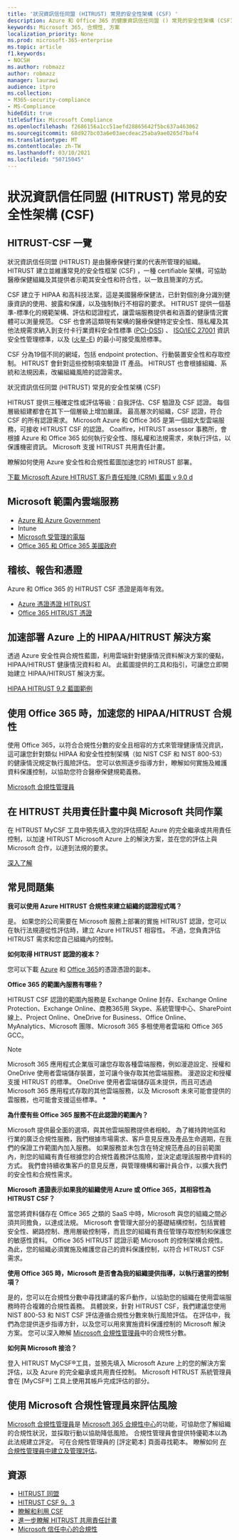 ```yaml
---
title: '狀況資訊信任同盟 (HITRUST) 常見的安全性架構 (CSF) '
description: Azure 和 Office 365 的健康資訊信任同盟 () 常見的安全性架構 (CSF) 。
keywords: Microsoft 365, 合規性, 方案
localization_priority: None
ms.prod: microsoft-365-enterprise
ms.topic: article
f1.keywords:
- NOCSH
ms.author: robmazz
author: robmazz
manager: laurawi
audience: itpro
ms.collection:
- M365-security-compliance
- MS-Compliance
hideEdit: true
titleSuffix: Microsoft Compliance
ms.openlocfilehash: f2686156a1cc51aefd28865642f5bc637a463062
ms.sourcegitcommit: 68d927bc03a6e03aecdeac25aba9ae0265d7baf4
ms.translationtype: MT
ms.contentlocale: zh-TW
ms.lasthandoff: 03/10/2021
ms.locfileid: "50715045"
---
```

# <a name="health-information-trust-alliance-hitrust-common-security-framework-csf"></a>狀況資訊信任同盟 (HITRUST) 常見的安全性架構 (CSF) 

## <a name="hitrust--csf-overview"></a>HITRUST-CSF 一覽

狀況資訊信任同盟 (HITRUST) 是由醫療保健行業的代表所管理的組織。 HITRUST 建立並維護常見的安全性框架 (CSF) ，一種 certifiable 架構，可協助醫療保健組織及其提供者示範其安全性和符合性，以一致且簡潔的方式。

CSF 建立于 HIPAA 和高科技法案，這是美國醫療保健法，已針對個別身分識別健康資訊的使用、披露和保護，以及強制執行不相容的要求。 HITRUST 提供一個基準-標準化的規範架構、評估和認證程式，讓雲端服務提供者和涵蓋的健康情況實體可以測量規范。 CSF 也會將這類現有架構的醫療保健特定安全性、隱私權及其他法規需求納入到支付卡行業資料安全性標準 ([PCI-DSS](https://www.microsoft.com/trustcenter/compliance/pci)) 、 [ISO/IEC 27001](https://www.microsoft.com/trustcenter/compliance/iso-iec-27001) 資訊安全性管理標準，以及 ([火星-E](https://www.microsoft.com/trustcenter/compliance/mars-e)) 的最小可接受風險標準。

CSF 分為19個不同的網域，包括 endpoint protection、行動裝置安全性和存取控制。 HITRUST 會針對這些控制項來驗證 IT 產品。 HITRUST 也會根據組織、系統和法規因素，改編組織風險的認證需求。

狀況資訊信任同盟 (HITRUST) 常見的安全性架構 (CSF) 

HITRUST 提供三種確定性或評估等級：自我評估、CSF 驗證及 CSF 認證。 每個層級組建都會在其下一個層級上增加嚴謹。 最高層次的組織，CSF 認證，符合 CSF 的所有認證需求。 Microsoft Azure 和 Office 365 是第一個超大型雲端服務，可接收 HITRUST CSF 的認證。 Coalfire，HITRUST assessor 事務所，會根據 Azure 和 Office 365 如何執行安全性、隱私權和法規需求，來執行評估，以保護機密資訊。 Microsoft 支援 HITRUST 共用責任計畫。

瞭解如何使用 Azure 安全性和合規性藍圖加速您的 HITRUST 部署。

[下載 Microsoft Azure HITRUST 客戶責任矩陣 (CRM) 藍圖 v 9.0 d](https://servicetrust.microsoft.com/ViewPage/Blueprint?command=Download&downloadType=Document&downloadId=3ccde498-4761-4be0-be8b-cd8d379a3a4f&docTab=fc060920-cdb8-11e7-bacf-0bf52b09d912_Healthcare_Blueprint)

## <a name="microsoft-in-scope-cloud-services"></a>Microsoft 範圍內雲端服務

- [Azure 和 Azure Government](https://aka.ms/AzureCompliance)
- Intune
- [Microsoft 受管理的電腦](https://docs.microsoft.com/microsoft-365/managed-desktop/intro/compliance)
- [Office 365 和 Office 365 美國政府](https://go.microsoft.com/fwlink/p/?LinkID=2077751)

## <a name="audits-reports-and-certificates"></a>稽核、報告和憑證

Azure 和 Office 365 的 HITRUST CSF 憑證是兩年有效。

- [Azure 憑證憑證 HITRUST](https://servicetrust.microsoft.com/ViewPage/MSComplianceGuideV3?command=Download&downloadType=Document&downloadId=02eaae7a-9d65-42e6-aec8-a8e22de1a494&tab=7027ead0-3d6b-11e9-b9e1-290b1eb4cdeb&docTab=7027ead0-3d6b-11e9-b9e1-290b1eb4cdeb_GRC_Assessment_Reports)
- [Office 365 HITRUST 憑證](https://aka.ms/O365HITRUSTcertification)

## <a name="accelerate-your-deployment-of-hipaahitrust-solutions-on-azure"></a>加速部署 Azure 上的 HIPAA/HITRUST 解決方案

透過 Azure 安全性與合規性藍圖，利用雲端針對健康情況資料解決方案的優點，HIPAA/HITRUST 健康情況資料和 AI。 此藍圖提供的工具和指引，可讓您立即開始建立 HIPAA/HITRUST 解決方案。

[HIPAA HITRUST 9.2 藍圖範例](https://docs.microsoft.com/azure/governance/blueprints/samples/hipaa-hitrust-9-2)

## <a name="accelerate-your-hipaahitrust-compliance-when-using-office-365"></a>使用 Office 365 時，加速您的 HIPAA/HITRUST 合規性

使用 Office 365，以符合合規性分數的安全且相容的方式來管理健康情況資訊，這可讓您針對類似 HIPAA 和安全性控制架構（如 NIST CSF 和 NIST 800-53）的健康情況規定執行風險評估。 您可以依照逐步指導方針，瞭解如何實施及維護資料保護控制，以協助您符合醫療保健規範義務。

[Microsoft 合規性管理員](https://docs.microsoft.com/microsoft-365/compliance/compliance-manager)

## <a name="collaborate-with-microsoft-in-the-hitrust-shared-responsibility-program"></a>在 HITRUST 共用責任計畫中與 Microsoft 共同作業

在 HITRUST MyCSF 工具中預先填入您的評估搭配 Azure 的完全繼承或共用責任控制，以加速 HITRUST Microsoft Azure 上的解決方案，並在您的評估上與 Microsoft 合作，以達到法規的要求。

[深入了解](https://go.microsoft.com/fwlink/p/?linkid=2100268)

## <a name="frequently-asked-questions"></a>常見問題集

**我可以使用 Azure HITRUST 合規性來建立組織的認證程式嗎？**

是。 如果您的公司需要在 Microsoft 服務上部署的實施 HITRUST 認證，您可以在執行法規遵從性評估時，建立 Azure HITRUST 相容性。 不過，您負責評估 HITRUST 需求和您自己組織內的控制。

**如何取得 HITRUST 認證的複本？**

您可以下載 [Azure](https://servicetrust.microsoft.com/ViewPage/MSComplianceGuideV3?command=Download&downloadType=Document&downloadId=02eaae7a-9d65-42e6-aec8-a8e22de1a494&tab=7027ead0-3d6b-11e9-b9e1-290b1eb4cdeb&docTab=7027ead0-3d6b-11e9-b9e1-290b1eb4cdeb_GRC_Assessment_Reports) 和 [Office 365](https://aka.ms/O365HITRUSTcertification)的憑證憑證的副本。

**Office 365 的範圍內服務有哪些？**

HITRUST CSF 認證的範圍內服務是 Exchange Online 封存、Exchange Online Protection、Exchange Online、商務365用 Skype、系統管理中心、SharePoint 線上、Project Online、OneDrive for Business、Office Online、MyAnalytics、Microsoft 團隊、Microsoft 365 多租使用者雲端和 Office 365 GCC。

> [!NOTE]
> Microsoft 365 應用程式企業版可讓您存取各種雲端服務，例如漫遊設定、授權和 OneDrive 使用者雲端儲存裝置，並可讓今後存取其他雲端服務。 漫遊設定和授權支援 HITRUST 的標準。 OneDrive 使用者雲端儲存區未提供，而且可透過 Microsoft 365 應用程式存取的其他雲端服務，以及 Microsoft 未來可能會提供的雲服務，也可能會支援這些標準。 *

**為什麼有些 Office 365 服務不在此認證的範圍內？**

Microsoft 提供最全面的選項，與其他雲端服務提供者相較。 為了維持跨地區和行業的廣泛合規性服務，我們根據市場需求、客戶意見反應及產品生命週期，在我們的保證工作範圍內加入服務。 如果服務並未包含在特定規范產品的目前範圍內，則您的組織有責任根據您的合規性義務評估風險，並決定處理該服務中資料的方式。 我們會持續收集客戶的意見反應，與管理機構和審計員合作，以擴大我們的安全性和合規性需求。

**Microsoft 憑證表示如果我的組織使用 Azure 或 Office 365，其相容性為 HITRUST CSF？**

當您將資料儲存在 Office 365 之類的 SaaS 中時，Microsoft 與您的組織之間必須共同擔負，以達成法規。 Microsoft 會管理大部分的基礎結構控制，包括實體安全性、網路控制、應用層級控制等，而且您的組織有責任管理存取控制和保護您的敏感性資料。 Office 365 HITRUST 認證示範 Microsoft 的控制架構合規性。 為此，您的組織必須實施及維護您自己的資料保護控制，以符合 HITRUST CSF 需求。

**使用 Office 365 時，Microsoft 是否會為我的組織提供指導，以執行適當的控制項？**

是的，您可以在合規性分數中尋找建議的客戶動作，以協助您的組織在使用雲端服務時符合複雜的合規性義務。 具體說來，針對 HITRUST CSF，我們建議您使用 NIST 800-53 和 NIST CSF 評估遵循合規性分數來執行風險評估。 在評估中，我們為您提供逐步指導方針，以及您可以用來實施資料保護控制的 Microsoft 解決方案。 您可以深入瞭解 [Microsoft 合規性管理員](https://docs.microsoft.com/microsoft-365/compliance/compliance-manager)中的合規性分數。

**如何與 Microsoft 接洽？**

登入 HITRUST MyCSF®工具，並預先填入 Microsoft Azure 上的您的解決方案評估，以及 Azure 的完全繼承或共用責任控制。 Microsoft HITRUST 系統管理員會在 [MyCSF®] 工具上使用其帳戶完成評估的部分。

## <a name="use-microsoft-compliance-manager-to-assess-your-risk"></a>使用 Microsoft 合規性管理員來評估風險

[Microsoft 合規性管理員](https://docs.microsoft.com/microsoft-365/compliance/compliance-manager)是 [Microsoft 365 合規性中心](https://docs.microsoft.com/microsoft-365/compliance/microsoft-365-compliance-center)的功能，可協助您了解組織的合規性狀況，並採取行動以協助降低風險。 合規性管理員會提供特優範本以為此法規建立評定。 可在合規性管理員的 [評定範本] 頁面尋找範本。 瞭解如何 [在合規性管理員中建立及管理評估](https://docs.microsoft.com/microsoft-365/compliance/compliance-manager-assessments)。

## <a name="resources"></a>資源

- [HITRUST 同盟](https://hitrustalliance.net/)
- [HITRUST CSF 9。3](https://hitrustalliance.net/csf-license-agreement/)
- [瞭解和利用 CSF](https://hitrustalliance.net/understanding-leveraging-csf/)
- [進一步瞭解 HITRUST 共用責任計畫](https://go.microsoft.com/fwlink/p/?linkid=2100268)
- [Microsoft 信任中心的合規性](https://www.microsoft.com/trust-center/compliance/compliance-overview)
